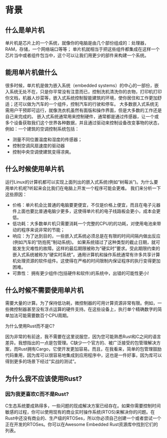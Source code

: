 # 背景
## 什么是单片机
  单片机是芯片上的一个系统，就像你的电脑是由几个部份组成的：处理器，RAM，存储，一个网络端口等等；
单片机就相当于把这些组件都集成在这样一个芯片当中或者组件包当中，这个可以让我们用更少的部件来构建一个系统。

## 能用单片机做什么
  很多时候，单片机是做为嵌入系统（embedded systems）的中心的一部份，嵌入系统无处不在，只是你平常没有注意而已，控制洗机清洗你的衣物，打印机打印你文档，机器人炒菜等，嵌入式系统控制智能建筑的环境，使你居住和工作更加舒适；还可以做为汽车的一个组件，控制汽车的行驶和停车。
  大多数嵌入式系统无需用户干预即可运行，就像洗衣机虽然有面版和操作界面，但是大多数的工作还是自己来完成的。
  嵌入式系统通常用来控制硬件，通常都是通过传感器，让一个或多个设备获取我们这个世界各种数据，并且通过驱动来控制设备改变事物的状态，例如：一个建筑的空调控制系统包括：

- 测量不同位置温度和湿度的传感器；
- 控制空调风扇速度的驱动器
- 控制中央空调使建筑变得凉爽。

## 什么时候使用单片机
运行Linux的计算机都可以实现上面列出的嵌入式系统(例如“树莓派”)。为什么要用单片机呢?听起来会比我们在电脑上开发一个程序可能会更难。
我们来分析一下这些原因：
- 价格：单片机会比普通的电脑要更便宜，不仅是价格上便宜，而且在电子元器件上面也要比普通电脑少更多，这使得单片机的电子线路板会更小，成本会更低。
- 低功耗：大多数单片机只需要消耗一个完整的CPU的的功耗，对使用电池来带动的程序来说非常的节能；
- 响应：为了达到目的，一些嵌入式系统必须总是在有限的时间间隔内做出反应(例如汽车的“防抱死”制动系统)。
如果系统错过了这种类型的截止日期，就可能发生灾难性的故障。这样的最后期限被称为“硬实时”要求。受此期限约束的嵌入式系统被称为“硬实时系统”。通用计算机和操作系统通常有许多共享计算机处理资源的软件组件。这使得在严格的时间限制内保证程序的执行变得更加困难。
- 可靠性： 拥有更少组件(包括硬件和软件)的系统中，出错的可能性更小!


## 什么时候不需要使用单片机
需要大量的计算。为了保持低功耗，微控制器的可用计算资源非常有限。例如，一些微控制器甚至没有浮点运算的硬件支持。在这些设备上，执行单个精确数字的简单加法可能需要数百个CPU周期。

为什么使用Rust而不是C?

因为非常的有前途，我不需要在这里说服您，因为您可能熟悉Rust和C之间的语言差异。我想指出的一点是包管理。C缺少一个官方的、被广泛接受的包管理解决方案，而Rust拥有Cargo，它使开发更加容易。而且，在我看来，简单的包管理鼓励代码重用，因为库可以很容易地集成到应用程序中，这也是一件好事，因为库可以得到更多的场景下经过“实战的测试”。



## 为什么我不应该使用Rust?

### 因为我更喜欢C而不是Rust?

C生态系统要成熟得多，一些问题的现成解决方案已经存在。如果你需要控制时间敏感的过程，你可以使用现有的商业实时操作系统(RTOS)来解决你的问题。在Rust中还没有商业的、生产级的RTOSes，所以你必须自己创建一个或者尝试一个正在开发的RTOSes。你可以在Awesome Embedded Rust资源库中找到它们的列表。

